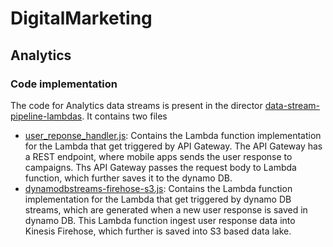 # DigitalMarketing

## Analytics

### Code implementation
The code for Analytics data streams is present in the director [data-stream-pipeline-lambdas](./data-stream-pipeline-lambdas).
It contains two files
  * [user_reponse_handler.js](./data-stream-pipeline-lambdas/user_reponse_handler.js): Contains the Lambda function implementation for the Lambda that get triggered by API Gateway. The API Gateway has a REST endpoint, where mobile apps sends the user response to campaigns. Ths API Gateway passes the request body to Lambda function, which further saves it to the dynamo DB.
 * [dynamodbstreams-firehose-s3.js](./data-stream-pipeline-lambdas/dynamodbstreams-firehose-s3.js): Contains the Lambda function implementation for the Lambda that get triggered by dynamo DB streams, which are generated when a new user response is saved in dynamo DB. This Lambda function ingest user response data into Kinesis Firehose, which further is saved into S3 based data lake.

